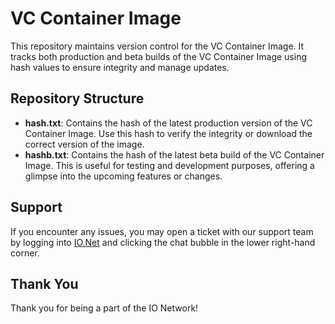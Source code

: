 # VC Container Image

This repository maintains version control for the VC Container Image. It tracks both production and beta builds of the VC Container Image using hash values to ensure integrity and manage updates.

## Repository Structure

- **hash.txt**: Contains the hash of the latest production version of the VC Container Image. Use this hash to verify the integrity or download the correct version of the image.
- **hashb.txt**: Contains the hash of the latest beta build of the VC Container Image. This is useful for testing and development purposes, offering a glimpse into the upcoming features or changes.

## Support

If you encounter any issues, you may open a ticket with our support team by logging into [IO.Net](https://ionet-official.com) and clicking the chat bubble in the lower right-hand corner.

## Thank You

Thank you for being a part of the IO Network!
